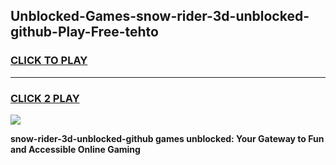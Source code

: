 
## Unblocked-Games-snow-rider-3d-unblocked-github-Play-Free-tehto
<h3>
<a href="https://premium76.site?title=snow-rider-3d-unblocked-github&ref=23A">CLICK TO PLAY</a></h3>
<hr>

<h3>
<a href="https://premium76.site?title=snow-rider-3d-unblocked-github&ref=23A">CLICK 2 PLAY</a>
  
</h3>

<a href="https://premium76.site?title=snow-rider-3d-unblocked-github&ref=23A"><img src="https://clearcache.store/games.png"></a>


**snow-rider-3d-unblocked-github games unblocked: Your Gateway to Fun and Accessible Online Gaming**
